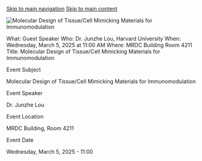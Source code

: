 [Skip to main navigation](https://me.gatech.edu/event/guest-speaker-44#main-navigation) [Skip to main content](https://me.gatech.edu/event/guest-speaker-44#main-content)

![Molecular Design of Tissue/Cell Mimicking Materials for Immunomodulation](https://me.gatech.edu/sites/default/files/2025-02/Junzhe%20Lou-headshot.jpg)

What: Guest Speaker Who: Dr. Junzhe Lou, Harvard University When: Wednesday, March 5, 2025 at 11:00 AM Where: MRDC Building Room 4211 Title: Molecular Design of Tissue/Cell Mimicking Materials for Immunomodulation

Event Subject

Molecular Design of Tissue/Cell Mimicking Materials for Immunomodulation

Event Speaker

Dr. Junzhe Lou

Event Location

MRDC Building, Room 4211

Event Date

Wednesday, March 5, 2025 - 11:00